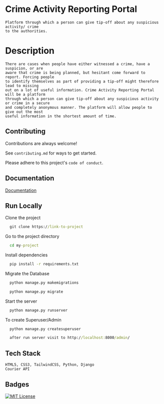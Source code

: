 
# Crime Activity Reporting Portal

	Platform through which a person can give tip-off about any suspicious activity/ crime
    to the authorities.

# Description
    There are cases when people have either witnessed a crime, have a suspicion, or are 
    aware that crime is being planned, but hesitant come forward to report. Forcing people 
    to identify themselves as part of providing a tip-off might therefore lead to missing 
    out on a lot of useful information. Crime Activity Reporting Portal will be a platform 
    through which a person can give tip-off about any suspicious activity or crime in a secure
    and completely anonymous manner. The platform will allow people to give out the most 
    useful information in the shortest amount of time. 
## Contributing

Contributions are always welcome!

See `contributing.md` for ways to get started.

Please adhere to this project's `code of conduct`.


## Documentation

[Documentation](https://linktodocumentation)


## Run Locally

Clone the project

```cmd
  git clone https://link-to-project
```

Go to the project directory

```cmd
  cd my-project
```

Install dependencies

```cmd
  pip install -r requirements.txt
```
Migrate the Database

```cmd
  python manage.py makemigrations
```
```cmd
  python manage.py migrate
```
Start the server

```cmd
  python manage.py runserver
```

To create Superuser/Admin 
```cmd
  python manage.py createsuperuser
```
```cmd
  after run server visit to http://localhost:8000/admin/
```
## Tech Stack

```
HTML5, CSS3, TailwindCSS, Python, Django
Courier API
```

## Badges

[![MIT License](https://img.shields.io/github/license/Kunalp02/Crime_Reporting_Portal)](https://choosealicense.com/licenses/mit/)



